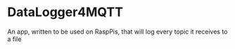 # DataLogger4MQTT
An app, written to be used on RaspPis, that will log every topic it receives to a file
